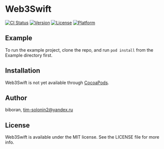 # Web3Swift

[![CI Status](http://img.shields.io/travis/biboran/Web3Swift.svg?style=flat)](https://travis-ci.org/biboran/Web3Swift)
[![Version](https://img.shields.io/cocoapods/v/Web3Swift.svg?style=flat)](http://cocoapods.org/pods/Web3Swift)
[![License](https://img.shields.io/cocoapods/l/Web3Swift.svg?style=flat)](http://cocoapods.org/pods/Web3Swift)
[![Platform](https://img.shields.io/cocoapods/p/Web3Swift.svg?style=flat)](http://cocoapods.org/pods/Web3Swift)

## Example

To run the example project, clone the repo, and run `pod install` from the Example directory first.

## Installation

Web3Swift is not yet available through [CocoaPods](http://cocoapods.org). 
<!-- To install
it, simply add the following line to your Podfile:

```ruby
pod 'Web3Swift'
```
 -->
 
## Author

biboran, tim-solonin2@yandex.ru

## License

Web3Swift is available under the MIT license. See the LICENSE file for more info.

